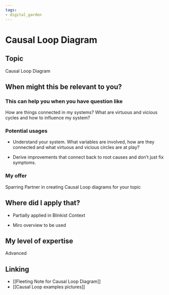 ```yaml
---
tags: 
- digital_garden
---
```

# Causal Loop Diagram
## Topic

Causal Loop Diagram

## When might this be relevant to you?

### This can help you when you have question like

How are things connected in my systems? What are virtuous and vicious cycles and how to influence my system?

### Potential usages

-   Understand your system. What variables are involved, how are they connected and what virtuous and vicious circles are at play?
    
-   Derive improvements that connect back to root causes and don’t just fix symptoms.
    

### My offer

Sparring Partner in creating Causal Loop diagrams for your topic

## Where did I apply that?

-   Partially applied in Blinkist Context
    
-   Miro overview to be used
    

## My level of expertise

Advanced

## Linking
+ [[Fleeting Note for Causal Loop Diagram]]
+ [[Causal Loop examples pictures]]